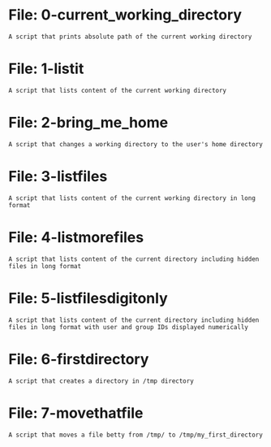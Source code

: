 # File: 0-current_working_directory
	A script that prints absolute path of the current working directory

# File: 1-listit
	A script that lists content of the current working directory

# File: 2-bring_me_home
	A script that changes a working directory to the user's home directory

# File: 3-listfiles
	A script that lists content of the current working directory in long format

# File: 4-listmorefiles
	A script that lists content of the current directory including hidden files in long format

# File: 5-listfilesdigitonly
	A script that lists content of the current directory including hidden files in long format with user and group IDs displayed numerically

# File: 6-firstdirectory
	A script that creates a directory in /tmp directory

# File: 7-movethatfile
	A script that moves a file betty from /tmp/ to /tmp/my_first_directory

